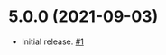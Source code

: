 # 5.0.0 (2021-09-03)

- Initial release. [#1](https://github.com/blackbaud/skyux-e2e-client/pull/1)
